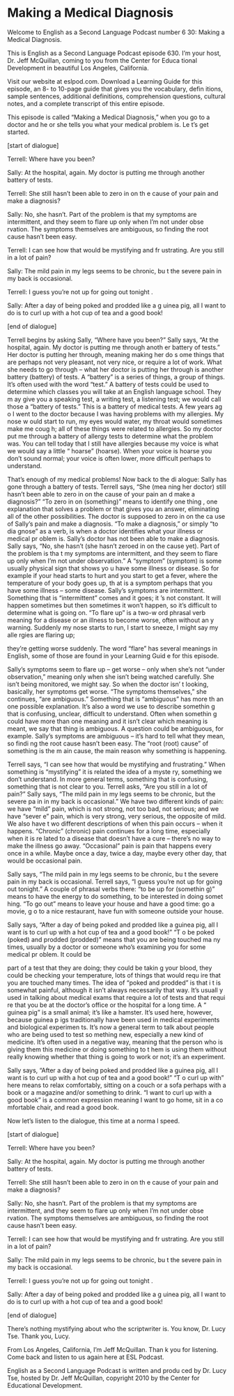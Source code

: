 # Making a Medical Diagnosis

Welcome to English as a Second Language Podcast number 6 30: Making a Medical Diagnosis. 

This is English as a Second Language Podcast episode 630.  I’m your host, Dr. Jeff McQuillan, coming to you from the Center for Educa tional Development in beautiful Los Angeles, California. 

Visit our website at eslpod.com.  Download a Learning Guide for this episode, an 8- to 10-page guide that gives you the vocabulary, defin itions, sample sentences, additional definitions, comprehension questions, cultural  notes, and a complete transcript of this entire episode. 

This episode is called “Making a Medical Diagnosis,” when you go to a doctor and he or she tells you what your medical problem is.  Le t’s get started. 

[start of dialogue] 

Terrell:  Where have you been? 

Sally:  At the hospital, again.  My doctor is putting me  through another battery of tests.   

Terrell:  She still hasn’t been able to zero in on th e cause of your pain and make a diagnosis?   

Sally:  No, she hasn’t.  Part of the problem is that my symptoms are intermittent, and they seem to flare up only when I’m not under obse rvation.  The symptoms themselves are ambiguous, so finding the root cause hasn’t  been easy. 

Terrell:  I can see how that would be mystifying and fr ustrating.  Are you still in a lot of pain? 

Sally:  The mild pain in my legs seems to be chronic, bu t the severe pain in my back is occasional. 

Terrell:  I guess you’re not up for going out tonight . 

Sally:  After a day of being poked and prodded like a g uinea pig, all I want to do is to curl up with a hot cup of tea and a good book!  

 [end of dialogue] 

Terrell begins by asking Sally, “Where have you been?”  Sally says, “At the hospital, again.  My doctor is putting me through anoth er battery of tests.”  Her doctor is putting her through, meaning making her do s ome things that are perhaps not very pleasant, not very nice, or require a lot  of work.  What she needs to go through – what her doctor is putting her through is another battery (battery) of tests.  A “battery” is a series of things, a group of things.  It’s often used with the word “test.”  A battery of tests could be  used to determine which classes you will take at an English language school.  They m ay give you a speaking test, a writing test, a listening test; we would  call those a “battery of tests.”  This is a battery of medical tests.  A few years ag o I went to the doctor because I was having problems with my allergies.  My nose w ould start to run, my eyes would water, my throat would sometimes make me coug h; all of these things were related to allergies.  So my doctor put me through a battery of allergy tests to determine what the problem was.  You can tell  today that I still have allergies because my voice is what we would say a little “ hoarse” (hoarse). When your voice is hoarse you don’t sound normal; your voice  is often lower, more difficult perhaps to understand. 

That’s enough of my medical problems!  Now back to the di alogue: Sally has gone through a battery of tests.  Terrell says, “She (mea ning her doctor) still hasn’t been able to zero in on the cause of your pain an d make a diagnosis?” “To zero in on (something)” means to identify one thing , one explanation that solves a problem or that gives you an answer, eliminating all of the other possibilities.  The doctor is supposed to zero in on the ca use of Sally’s pain and make a diagnosis.  “To make a diagnosis,” or simply “to dia gnose” as a verb, is when a doctor identifies what your illness or medical pr oblem is.  Sally’s doctor has not been able to make a diagnosis.  Sally says, “No, she  hasn’t (she hasn’t zeroed in on the cause yet).  Part of the problem is tha t my symptoms are intermittent, and they seem to flare up only when I’m not under observation.”  A “symptom” (symptom) is some usually physical sign that shows yo u have some illness or disease.  So for example if your head starts to  hurt and you start to get a fever, where the temperature of your body goes up, th at is a symptom perhaps that you have some illness – some disease.  Sally’s symptoms are  intermittent. Something that is “intermittent” comes and it goes; it ’s not constant.  It will happen sometimes but then sometimes it won’t happen, so it’s difficult to determine what is going on.  “To flare up” is a two-w ord phrasal verb meaning for a disease or an illness to become worse, often without an y warning.  Suddenly my nose starts to run, I start to sneeze, I might say my alle rgies are flaring up;  

 they’re getting worse suddenly.  The word “flare” has several meanings in English, some of those are found in your Learning Guid e for this episode. 

Sally’s symptoms seem to flare up – get worse – only when she’s not “under observation,” meaning only when she isn’t being watched carefully.  She isn’t being monitored, we might say.  So when the doctor isn’ t looking, basically, her symptoms get worse.  “The symptoms themselves,” she continues, “are ambiguous.”  Something that is “ambiguous” has more th an one possible explanation.  It’s also a word we use to describe somethin g that is confusing, unclear, difficult to understand.  Often when somethin g could have more than one meaning and it isn’t clear which meaning is meant, we say that thing is ambiguous.  A question could be ambiguous, for example.   Sally’s symptoms are ambiguous – it’s hard to tell what they mean, so findi ng the root cause hasn’t been easy.  The “root (root) cause” of something is the m ain cause, the main reason why something is happening. 

Terrell says, “I can see how that would be mystifying and  frustrating.”  When something is “mystifying” it is related the idea of a myste ry, something we don’t understand.  In more general terms, something that is confusing, something that is not clear to you.  Terrell asks, “Are you still in a lot  of pain?”  Sally says, “The mild pain in my legs seems to be chronic, but the severe pa in in my back is occasional.”  We have two different kinds of pain: we have  “mild” pain, which is not strong, not too bad, not serious; and we have “sever e” pain, which is very strong, very serious, the opposite of mild.  We also have t wo different descriptions of when this pain occurs – when it happens.  “Chronic” (chronic) pain continues for a long time, especially when it is re lated to a disease that doesn’t have a cure – there’s no way to make the illness go  away.  “Occasional” pain is pain that happens every once in a while.  Maybe  once a day, twice a day, maybe every other day, that would be occasional pain.   

Sally says, “The mild pain in my legs seems to be chronic, bu t the severe pain in my back is occasional.  Terrell says, “I guess you’re not up for  going out tonight.” A couple of phrasal verbs there: “to be up for (somethin g)” means to have the energy to do something, to be interested in doing somet hing.  “To go out” means to leave your house and have a good time: go a movie, g o to a nice restaurant, have fun with someone outside your house. 

Sally says, “After a day of being poked and prodded like a guinea pig, all I want is to curl up with a hot cup of tea and a good book!”  “T o be poked (poked) and prodded (prodded)” means that you are being touched ma ny times, usually by a doctor or someone who’s examining you for some medical pr oblem.  It could be  

 part of a test that they are doing; they could be takin g your blood, they could be checking your temperature, lots of things that would requ ire that you are touched many times.  The idea of “poked and prodded” is that i t is somewhat painful, although it isn’t always necessarily that way.  It’s usuall y used in talking about medical exams that require a lot of tests and that requi re that you be at the doctor’s office or the hospital for a long time.  A “ guinea pig” is a small animal; it’s like a hamster.  It’s used here, however, because guinea p igs traditionally have been used in medical experiments and biological experimen ts.  It’s now a general term to talk about people who are being used to test so mething new, especially a new kind of medicine.  It’s often used in a negative way,  meaning that the person who is giving them this medicine or doing something to t hem is using them without really knowing whether that thing is going to  work or not; it’s an experiment. 

Sally says, “After a day of being poked and prodded like a guinea pig, all I want is to curl up with a hot cup of tea and a good book!”  “T o curl up with” here means to relax comfortably, sitting on a couch or a sofa perhaps with a book or a magazine and/or something to drink.  “I want to curl up  with a good book” is a common expression meaning I want to go home, sit in a co mfortable chair, and read a good book. 

Now let’s listen to the dialogue, this time at a norma l speed. 

[start of dialogue] 

Terrell:  Where have you been? 

Sally:  At the hospital, again.  My doctor is putting me  through another battery of tests.   

Terrell:  She still hasn’t been able to zero in on th e cause of your pain and make a diagnosis?   

Sally:  No, she hasn’t.  Part of the problem is that my symptoms are intermittent, and they seem to flare up only when I’m not under obse rvation.  The symptoms themselves are ambiguous, so finding the root cause hasn’t  been easy. 

Terrell:  I can see how that would be mystifying and fr ustrating.  Are you still in a lot of pain? 

 Sally:  The mild pain in my legs seems to be chronic, bu t the severe pain in my back is occasional. 

Terrell:  I guess you’re not up for going out tonight . 

Sally:  After a day of being poked and prodded like a g uinea pig, all I want to do is to curl up with a hot cup of tea and a good book! 

[end of dialogue] 

There’s nothing mystifying about who the scriptwriter is.   You know, Dr. Lucy Tse.  Thank you, Lucy.   

From Los Angeles, California, I’m Jeff McQuillan.  Than k you for listening.  Come back and listen to us again here at ESL Podcast. 

English as a Second Language Podcast is written and produ ced by Dr. Lucy Tse, hosted by Dr. Jeff McQuillan, copyright 2010 by the Center  for Educational Development.

